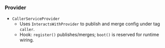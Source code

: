 <!-- c5f2a7e9-2c04-41c2-a2f1-9a5a9a1c6a8a -->
### Provider

- `CallerServiceProvider`
  - Uses `InteractsWithProvider` to publish and merge config under tag `caller`.
  - Hook: `register()` publishes/merges; `boot()` is reserved for runtime wiring.



